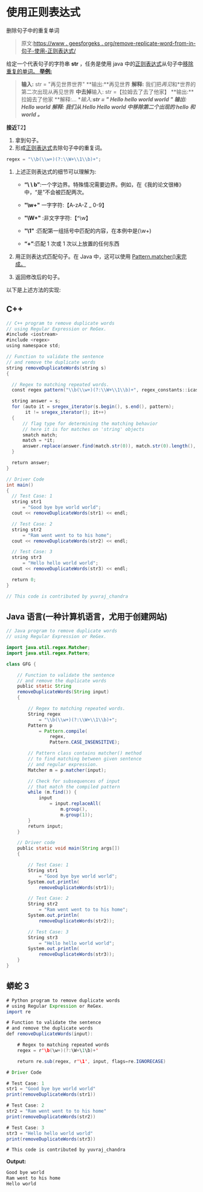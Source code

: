 # 使用正则表达式

删除句子中的重复单词

> 原文:[https://www . geesforgeks . org/remove-replicate-word-from-in-句子-使用-正则表达式/](https://www.geeksforgeeks.org/remove-duplicate-words-from-sentence-using-regular-expression/)

给定一个代表句子的字符串 **str** ，任务是使用 java 中的[正则表达式](https://www.geeksforgeeks.org/write-regular-expressions/)从句子中[移除重复的单词。
**举例:**](https://www.geeksforgeeks.org/remove-duplicaterepeated-words-string/) 

> **输入:** str = "再见世界世界"
> **输出:**再见世界
> **解释:**
> 我们把*再见*和*世界的第二次出现从再见世界
> **中去掉**输入: str =【拉姆去了去了他家】
> **输出:**拉姆去了他家
> **解释:…
> **输入:**str = " Hello hello world world "
> **输出:** Hello world
> **解释:**
> 我们从 Hello Hello world 中移除第二个出现的 *hello* 和 *world* 。***

**接近**T2】

1.  拿到句子。
2.  形成[正则表达式](https://www.geeksforgeeks.org/write-regular-expressions/)去除句子中的重复词。

```java
regex = "\\b(\\w+)(?:\\W+\\1\\b)+";
```

1.  上述正则表达式的细节可以理解为:
    *   **“\ \ b”**:一个字边界。特殊情况需要边界。例如，在《我的论文很棒》中，“是”不会被匹配两次。
    *   **"\\w+"** 一字字符:【A-zA-Z _ 0-9】

    *   **"\\W+"** :非文字字符:【^\w】

    *   **"\\1"** :匹配第一组括号中匹配的内容，在本例中是(\w+)

    *   **“+”**:匹配 1 次或 1 次以上放置的任何东西

2.  用正则表达式匹配句子。在 Java 中，这可以使用 [Pattern.matcher()来完成。](https://www.geeksforgeeks.org/pattern-matchercharsequence-method-in-java-with-examples/)

3.  返回修改后的句子。

以下是上述方法的实现:

## C++

```java
// C++ program to remove duplicate words
// using Regular Expression or ReGex.
#include <iostream>
#include <regex>
using namespace std;

// Function to validate the sentence
// and remove the duplicate words
string removeDuplicateWords(string s)
{

  // Regex to matching repeated words.
  const regex pattern("\\b(\\w+)(?:\\W+\\1\\b)+", regex_constants::icase);

  string answer = s;
  for (auto it = sregex_iterator(s.begin(), s.end(), pattern);
       it != sregex_iterator(); it++)
  {
      // flag type for determining the matching behavior
      // here it is for matches on 'string' objects
      smatch match;
      match = *it;
      answer.replace(answer.find(match.str(0)), match.str(0).length(), match.str(1));
  }

  return answer;
}

// Driver Code
int main()
{
  // Test Case: 1
  string str1
      = "Good bye bye world world";
  cout << removeDuplicateWords(str1) << endl;

  // Test Case: 2
  string str2
      = "Ram went went to to his home";
  cout << removeDuplicateWords(str2) << endl;

  // Test Case: 3
  string str3
      = "Hello hello world world";
  cout << removeDuplicateWords(str3) << endl;

  return 0;
}

// This code is contributed by yuvraj_chandra
```

## Java 语言(一种计算机语言，尤用于创建网站)

```java
// Java program to remove duplicate words
// using Regular Expression or ReGex.

import java.util.regex.Matcher;
import java.util.regex.Pattern;

class GFG {

    // Function to validate the sentence
    // and remove the duplicate words
    public static String
    removeDuplicateWords(String input)
    {

        // Regex to matching repeated words.
        String regex
            = "\\b(\\w+)(?:\\W+\\1\\b)+";
        Pattern p
            = Pattern.compile(
                regex,
                Pattern.CASE_INSENSITIVE);

        // Pattern class contains matcher() method
        // to find matching between given sentence
        // and regular expression.
        Matcher m = p.matcher(input);

        // Check for subsequences of input
        // that match the compiled pattern
        while (m.find()) {
            input
                = input.replaceAll(
                    m.group(),
                    m.group(1));
        }
        return input;
    }

    // Driver code
    public static void main(String args[])
    {

        // Test Case: 1
        String str1
            = "Good bye bye world world";
        System.out.println(
            removeDuplicateWords(str1));

        // Test Case: 2
        String str2
            = "Ram went went to to his home";
        System.out.println(
            removeDuplicateWords(str2));

        // Test Case: 3
        String str3
            = "Hello hello world world";
        System.out.println(
            removeDuplicateWords(str3));
    }
}
```

## 蟒蛇 3

```java
# Python program to remove duplicate words
# using Regular Expression or ReGex.
import re

# Function to validate the sentence
# and remove the duplicate words
def removeDuplicateWords(input):

    # Regex to matching repeated words
    regex = r'\b(\w+)(?:\W+\1\b)+'

    return re.sub(regex, r'\1', input, flags=re.IGNORECASE)

# Driver Code

# Test Case: 1
str1 = "Good bye bye world world"
print(removeDuplicateWords(str1))

# Test Case: 2
str2 = "Ram went went to to his home"
print(removeDuplicateWords(str2))

# Test Case: 3
str3 = "Hello hello world world"
print(removeDuplicateWords(str3))

# This code is contributed by yuvraj_chandra
```

**Output:** 

```java
Good bye world
Ram went to his home
Hello world
```